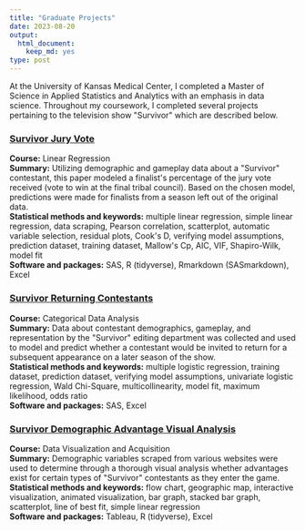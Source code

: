 ```yaml
---
title: "Graduate Projects"
date: 2023-08-20
output:
  html_document:
    keep_md: yes
type: post
---
```


At the University of Kansas Medical Center, I completed a Master of Science in Applied Statistics and Analytics with an emphasis in data science. Throughout my coursework, I completed several projects pertaining to the television show "Survivor" which are described below.

### [Survivor Jury Vote](https://github.com/bkbeitling/OldProjects/blob/c476845ee2b3a18d9485400c6e12b91233cf144b/Graduate/Survivor%20Jury%20Vote/Survivor%20Jury%20Vote.pdf)
**Course:** Linear Regression   
**Summary:** Utilizing demographic and gameplay data about a "Survivor" contestant, this paper modeled a finalist's percentage of the jury vote received (vote to win at the final tribal council). Based on the chosen model, predictions were made for finalists from a season left out of the original data.     
**Statistical methods and keywords:** multiple linear regression, simple linear regression, data scraping, Pearson correlation, scatterplot, automatic variable selection, residual plots, Cook's D, verifying model assumptions, prediction dataset, training dataset, Mallow's Cp, AIC, VIF, Shapiro-Wilk, model fit    
**Software and packages:** SAS, R (tidyverse), Rmarkdown (SASmarkdown), Excel  

### [Survivor Returning Contestants](https://github.com/bkbeitling/OldProjects/blob/c476845ee2b3a18d9485400c6e12b91233cf144b/Graduate/Survivor%20Returnees/Survivor%20Returnees.pdf)
**Course:** Categorical Data Analysis   
**Summary:**  Data about contestant demographics, gameplay, and representation by the "Survivor" editing department was collected and used to model and predict whether a contestant would be invited to return for a subsequent appearance on a later season of the show.   
**Statistical methods and keywords:** multiple logistic regression, training dataset, prediction dataset, verifying model assumptions, univariate logistic regression, Wald Chi-Square, multicollinearity, model fit, maximum likelihood, odds ratio   
**Software and packages:** SAS, Excel   

### [Survivor Demographic Advantage Visual Analysis](https://github.com/bkbeitling/OldProjects/blob/c476845ee2b3a18d9485400c6e12b91233cf144b/Graduate/Survivor%20Demographic%20Advantage%20Visualizations/Survivor%20Demographic%20Advantage%20Visualizations.pdf)
**Course:** Data Visualization and Acquisition   
**Summary:** Demographic variables scraped from various websites were used to determine through a thorough visual analysis whether advantages exist for certain types of "Survivor" contestants as they enter the game.     
**Statistical methods and keywords:** flow chart, geographic map, interactive visualization, animated visualization, bar graph, stacked bar graph, scatterplot, line of best fit, simple linear regression   
**Software and packages:** Tableau, R (tidyverse), Excel   
